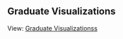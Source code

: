 ## Graduate Visualizations
View: [Graduate Visualizationss](https://lbyrne23.github.io/GraduateVisualizations/)
